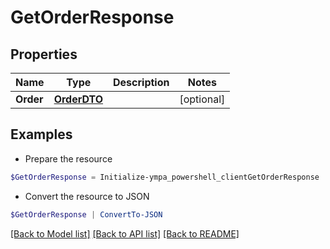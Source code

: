 # GetOrderResponse
## Properties

Name | Type | Description | Notes
------------ | ------------- | ------------- | -------------
**Order** | [**OrderDTO**](OrderDTO.md) |  | [optional] 

## Examples

- Prepare the resource
```powershell
$GetOrderResponse = Initialize-ympa_powershell_clientGetOrderResponse  -Order null
```

- Convert the resource to JSON
```powershell
$GetOrderResponse | ConvertTo-JSON
```

[[Back to Model list]](../README.md#documentation-for-models) [[Back to API list]](../README.md#documentation-for-api-endpoints) [[Back to README]](../README.md)

